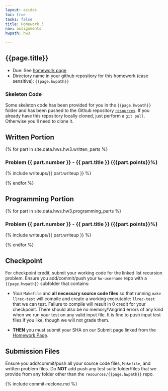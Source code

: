 ```yaml
---
layout: asides
toc: true
tasks: false
title: Homework 3
nav: assignments
hwpath: hw3

---
```


## {{page.title}}

+ Due: See [homework page]({{site.baseurl}}/homework/index.html)
+ Directory name in your github repository for this homework (case sensitive): `{{page.hwpath}}`

### Skeleton Code
Some skeleton code has been provided for you in the `{{page.hwpath}}` folder and has been pushed to the Github repository [`resources`](https://github.com/{{site.data.main.github_org}}/resources/ ). If you already have this repository locally cloned, just perform a `git pull`.  Otherwise you'll need to clone it.


## Written Portion


{% for part in site.data.hws.hw3.written_parts %}

### Problem {{ part.number }} - {{ part.title }} ({{part.points}}%)

{% include writeups/{{ part.writeup }} %}

{% endfor %}


## Programming Portion

{% for part in site.data.hws.hw3.programming_parts %}

### Problem {{ part.number }} - {{ part.title }} ({{part.points}}%)

{% include writeups/{{ part.writeup }} %}

{% endfor %}

## Checkpoint

For checkpoint credit, submit your working code for the linked list recursion problem. Ensure you add/commit/push your `hw-username` repo with a `{{page.hwpath}}` subfolder that contains:

  - Your `Makefile` and **all necessary source code files** so that running `make llrec-test` will compile and create a working executable: `llrec-test` that we can test.  Failure to compile will result in 0 credit for your checkpoint.  There should also be no memory/Valgrind errors of any kind when we run your test on any valid input file. It is fine to push input test files if you like, though we will not grade them.

  - **THEN** you must submit your SHA on our Submit page linked from the [Homework Page]({{site.baseurl}}/homeworks/).

## Submission Files

Ensure you add/commit/push all your source code files, `Makefile`, and written problem files.  Do **NOT** add push any test suite folder/files that we provide from any folder other than the `resources/{{page.hwpath}}` repo.

{% include commit-reclone.md %}

